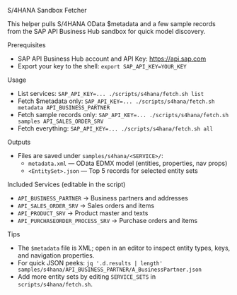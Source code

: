 S/4HANA Sandbox Fetcher

This helper pulls S/4HANA OData $metadata and a few sample records from the SAP API Business Hub sandbox for quick model discovery.

Prerequisites
- SAP API Business Hub account and API Key: https://api.sap.com
- Export your key to the shell: `export SAP_API_KEY=YOUR_KEY`

Usage
- List services: `SAP_API_KEY=... ./scripts/s4hana/fetch.sh list`
- Fetch $metadata only: `SAP_API_KEY=... ./scripts/s4hana/fetch.sh metadata API_BUSINESS_PARTNER`
- Fetch sample records only: `SAP_API_KEY=... ./scripts/s4hana/fetch.sh samples API_SALES_ORDER_SRV`
- Fetch everything: `SAP_API_KEY=... ./scripts/s4hana/fetch.sh all`

Outputs
- Files are saved under `samples/s4hana/<SERVICE>/`:
  - `metadata.xml` — OData EDMX model (entities, properties, nav props)
  - `<EntitySet>.json` — Top 5 records for selected entity sets

Included Services (editable in the script)
- `API_BUSINESS_PARTNER` → Business partners and addresses
- `API_SALES_ORDER_SRV` → Sales orders and items
- `API_PRODUCT_SRV` → Product master and texts
- `API_PURCHASEORDER_PROCESS_SRV` → Purchase orders and items

Tips
- The `$metadata` file is XML; open in an editor to inspect entity types, keys, and navigation properties.
- For quick JSON peeks: `jq '.d.results | length' samples/s4hana/API_BUSINESS_PARTNER/A_BusinessPartner.json`
- Add more entity sets by editing `SERVICE_SETS` in `scripts/s4hana/fetch.sh`.

